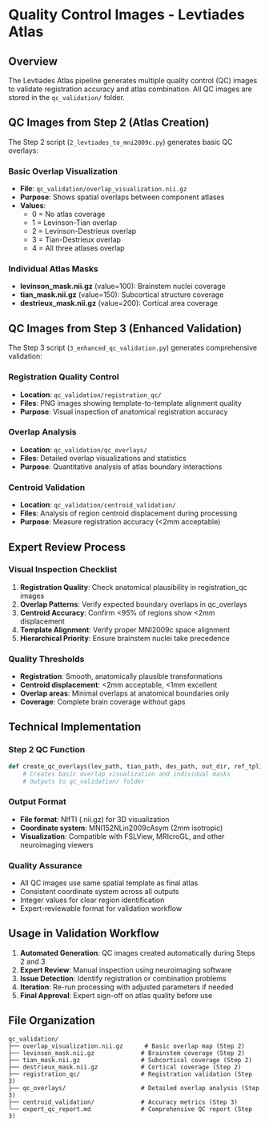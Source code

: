 # Quality Control Images - Levtiades Atlas

## Overview

The Levtiades Atlas pipeline generates multiple quality control (QC) images to validate registration accuracy and atlas combination. All QC images are stored in the `qc_validation/` folder.

## QC Images from Step 2 (Atlas Creation)

The Step 2 script (`2_levtiades_to_mni2009c.py`) generates basic QC overlays:

### Basic Overlap Visualization
- **File**: `qc_validation/overlap_visualization.nii.gz`
- **Purpose**: Shows spatial overlaps between component atlases
- **Values**:
  - 0 = No atlas coverage
  - 1 = Levinson-Tian overlap
  - 2 = Levinson-Destrieux overlap
  - 3 = Tian-Destrieux overlap
  - 4 = All three atlases overlap

### Individual Atlas Masks
- **levinson_mask.nii.gz** (value=100): Brainstem nuclei coverage
- **tian_mask.nii.gz** (value=150): Subcortical structure coverage
- **destrieux_mask.nii.gz** (value=200): Cortical area coverage

## QC Images from Step 3 (Enhanced Validation)

The Step 3 script (`3_enhanced_qc_validation.py`) generates comprehensive validation:

### Registration Quality Control
- **Location**: `qc_validation/registration_qc/`
- **Files**: PNG images showing template-to-template alignment quality
- **Purpose**: Visual inspection of anatomical registration accuracy

### Overlap Analysis
- **Location**: `qc_validation/qc_overlays/`
- **Files**: Detailed overlap visualizations and statistics
- **Purpose**: Quantitative analysis of atlas boundary interactions

### Centroid Validation
- **Location**: `qc_validation/centroid_validation/`
- **Files**: Analysis of region centroid displacement during processing
- **Purpose**: Measure registration accuracy (<2mm acceptable)

## Expert Review Process

### Visual Inspection Checklist
1. **Registration Quality**: Check anatomical plausibility in registration_qc images
2. **Overlap Patterns**: Verify expected boundary overlaps in qc_overlays
3. **Centroid Accuracy**: Confirm <95% of regions show <2mm displacement
4. **Template Alignment**: Verify proper MNI2009c space alignment
5. **Hierarchical Priority**: Ensure brainstem nuclei take precedence

### Quality Thresholds
- **Registration**: Smooth, anatomically plausible transformations
- **Centroid displacement**: <2mm acceptable, <1mm excellent
- **Overlap areas**: Minimal overlaps at anatomical boundaries only
- **Coverage**: Complete brain coverage without gaps

## Technical Implementation

### Step 2 QC Function
```python
def create_qc_overlays(lev_path, tian_path, des_path, out_dir, ref_tpl):
    # Creates basic overlap visualization and individual masks
    # Outputs to qc_validation/ folder
```

### Output Format
- **File format**: NIfTI (.nii.gz) for 3D visualization
- **Coordinate system**: MNI152NLin2009cAsym (2mm isotropic)
- **Visualization**: Compatible with FSLView, MRIcroGL, and other neuroimaging viewers

### Quality Assurance
- All QC images use same spatial template as final atlas
- Consistent coordinate system across all outputs
- Integer values for clear region identification
- Expert-reviewable format for validation workflow

## Usage in Validation Workflow

1. **Automated Generation**: QC images created automatically during Steps 2 and 3
2. **Expert Review**: Manual inspection using neuroimaging software
3. **Issue Detection**: Identify registration or combination problems
4. **Iteration**: Re-run processing with adjusted parameters if needed
5. **Final Approval**: Expert sign-off on atlas quality before use

## File Organization

```
qc_validation/
├── overlap_visualization.nii.gz      # Basic overlap map (Step 2)
├── levinson_mask.nii.gz             # Brainstem coverage (Step 2)
├── tian_mask.nii.gz                 # Subcortical coverage (Step 2)
├── destrieux_mask.nii.gz            # Cortical coverage (Step 2)
├── registration_qc/                 # Registration validation (Step 3)
├── qc_overlays/                     # Detailed overlap analysis (Step 3)
├── centroid_validation/             # Accuracy metrics (Step 3)
└── expert_qc_report.md              # Comprehensive QC report (Step 3)
```